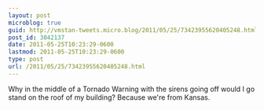 ```yaml
---
layout: post
microblog: true
guid: http://vmstan-tweets.micro.blog/2011/05/25/73423955620405248.html
post_id: 3042137
date: 2011-05-25T10:23:29-0600
lastmod: 2011-05-25T10:23:29-0600
type: post
url: /2011/05/25/73423955620405248.html
---
```

Why in the middle of a Tornado Warning with the sirens going off would I go stand on the roof of my building? Because we're from Kansas.
